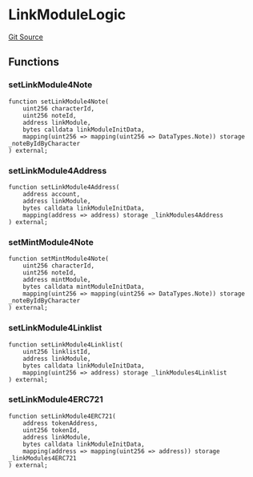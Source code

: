 # LinkModuleLogic
[Git Source](https://github.com/Crossbell-Box/Crossbell-Contracts/blob/c7f31e42711569b1cb499ae27680e91d1ff85e00/contracts/libraries/LinkModuleLogic.sol)


## Functions
### setLinkModule4Note


```solidity
function setLinkModule4Note(
    uint256 characterId,
    uint256 noteId,
    address linkModule,
    bytes calldata linkModuleInitData,
    mapping(uint256 => mapping(uint256 => DataTypes.Note)) storage _noteByIdByCharacter
) external;
```

### setLinkModule4Address


```solidity
function setLinkModule4Address(
    address account,
    address linkModule,
    bytes calldata linkModuleInitData,
    mapping(address => address) storage _linkModules4Address
) external;
```

### setMintModule4Note


```solidity
function setMintModule4Note(
    uint256 characterId,
    uint256 noteId,
    address mintModule,
    bytes calldata mintModuleInitData,
    mapping(uint256 => mapping(uint256 => DataTypes.Note)) storage _noteByIdByCharacter
) external;
```

### setLinkModule4Linklist


```solidity
function setLinkModule4Linklist(
    uint256 linklistId,
    address linkModule,
    bytes calldata linkModuleInitData,
    mapping(uint256 => address) storage _linkModules4Linklist
) external;
```

### setLinkModule4ERC721


```solidity
function setLinkModule4ERC721(
    address tokenAddress,
    uint256 tokenId,
    address linkModule,
    bytes calldata linkModuleInitData,
    mapping(address => mapping(uint256 => address)) storage _linkModules4ERC721
) external;
```

